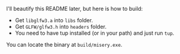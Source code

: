 I'll beautify this README later, but here is how to build: 
- Get `libglfw3.a` into `libs` folder. 
- Get `GLFW/glfw3.h` into `headers` folder. 
- You need to have tup installed (or in your path) and just run `tup`.

You can locate the binary at `build/misery.exe`.
